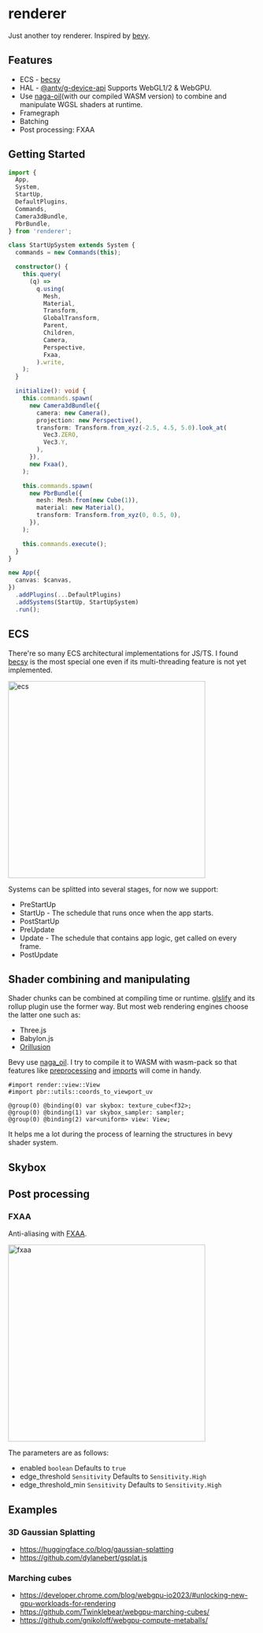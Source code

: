 # renderer

Just another toy renderer. Inspired by [bevy](https://github.com/bevyengine/).

## Features

- ECS - [becsy](https://lastolivegames.github.io/becsy)
- HAL - [@antv/g-device-api](https://github.com/antvis/g-device-api) Supports WebGL1/2 & WebGPU.
- Use [naga-oil](https://github.com/bevyengine/naga_oil)(with our compiled WASM version) to combine and manipulate WGSL shaders at runtime.
- Framegraph
- Batching
- Post processing: FXAA

## Getting Started

```ts
import {
  App,
  System,
  StartUp,
  DefaultPlugins,
  Commands,
  Camera3dBundle,
  PbrBundle,
} from 'renderer';

class StartUpSystem extends System {
  commands = new Commands(this);

  constructor() {
    this.query(
      (q) =>
        q.using(
          Mesh,
          Material,
          Transform,
          GlobalTransform,
          Parent,
          Children,
          Camera,
          Perspective,
          Fxaa,
        ).write,
    );
  }

  initialize(): void {
    this.commands.spawn(
      new Camera3dBundle({
        camera: new Camera(),
        projection: new Perspective(),
        transform: Transform.from_xyz(-2.5, 4.5, 5.0).look_at(
          Vec3.ZERO,
          Vec3.Y,
        ),
      }),
      new Fxaa(),
    );

    this.commands.spawn(
      new PbrBundle({
        mesh: Mesh.from(new Cube(1)),
        material: new Material(),
        transform: Transform.from_xyz(0, 0.5, 0),
      }),
    );

    this.commands.execute();
  }
}

new App({
  canvas: $canvas,
})
  .addPlugins(...DefaultPlugins)
  .addSystems(StartUp, StartUpSystem)
  .run();
```

## ECS

There're so many ECS architectural implementations for JS/TS. I found [becsy](https://lastolivegames.github.io/becsy) is the most special one even if its multi-threading feature is not yet implemented.

<img src="https://lastolivegames.github.io/becsy/assets/architecture.a3cc1c9e.svg" alt="ecs" width="400px">

Systems can be splitted into several stages, for now we support:

- PreStartUp
- StartUp - The schedule that runs once when the app starts.
- PostStartUp
- PreUpdate
- Update - The schedule that contains app logic, get called on every frame.
- PostUpdate

## Shader combining and manipulating

Shader chunks can be combined at compiling time or runtime.
[glslify](https://github.com/glslify/glslify) and its rollup plugin use the former way. But most web rendering engines choose the latter one such as:

- Three.js
- Babylon.js
- [Orillusion](https://github.com/Orillusion/orillusion/blob/main/src/gfx/graphics/webGpu/shader/converter/GLSLPreprocessor.ts)

Bevy use [naga_oil](https://github.com/bevyengine/naga_oil). I try to compile it to WASM with wasm-pack so that features like [preprocessing](https://github.com/bevyengine/naga_oil#preprocessing) and [imports](https://github.com/bevyengine/naga_oil#imports) will come in handy.

```wgsl
#import render::view::View
#import pbr::utils::coords_to_viewport_uv

@group(0) @binding(0) var skybox: texture_cube<f32>;
@group(0) @binding(1) var skybox_sampler: sampler;
@group(0) @binding(2) var<uniform> view: View;
```

It helps me a lot during the process of learning the structures in bevy shader system.

## Skybox

## Post processing

### FXAA

Anti-aliasing with [FXAA](https://en.wikipedia.org/wiki/Fast_approximate_anti-aliasing).

<img width="400" alt="fxaa" src="https://github.com/antvis/g-device-api/assets/3608471/e33b419c-815e-4e28-9f36-68f155ba0836">

The parameters are as follows:

- enabled `boolean` Defaults to `true`
- edge_threshold `Sensitivity` Defaults to `Sensitivity.High`
- edge_threshold_min `Sensitivity` Defaults to `Sensitivity.High`

## Examples

### 3D Gaussian Splatting

- https://huggingface.co/blog/gaussian-splatting
- https://github.com/dylanebert/gsplat.js

### Marching cubes

- https://developer.chrome.com/blog/webgpu-io2023/#unlocking-new-gpu-workloads-for-rendering
- https://github.com/Twinklebear/webgpu-marching-cubes/
- https://github.com/gnikoloff/webgpu-compute-metaballs/
